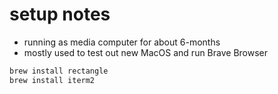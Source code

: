 # setup notes

- running as media computer for about 6-months
- mostly used to test out new MacOS and run Brave Browser

```bash
brew install rectangle
brew install iterm2
```
